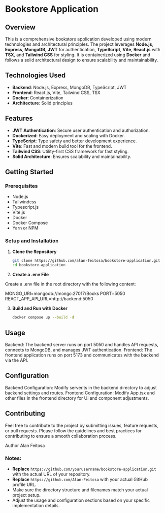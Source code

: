 # Bookstore Application

## Overview

This is a comprehensive bookstore application developed using modern technologies and architectural principles. The project leverages **Node.js**, **Express**, **MongoDB**, **JWT** for authentication, **TypeScript**, **Vite**, **React.js** with **TSX**, and **Tailwind CSS** for styling. It is containerized using **Docker** and follows a solid architectural design to ensure scalability and maintainability.

## Technologies Used

- **Backend**: Node.js, Express, MongoDB, TypeScript, JWT
- **Frontend**: React.js, Vite, Tailwind CSS, TSX
- **Docker**: Containerization
- **Architecture**: Solid principles

## Features

- **JWT Authentication**: Secure user authentication and authorization.
- **Dockerized**: Easy deployment and scaling with Docker.
- **TypeScript**: Type safety and better development experience.
- **Vite**: Fast and modern build tool for the frontend.
- **Tailwind CSS**: Utility-first CSS framework for fast styling.
- **Solid Architecture**: Ensures scalability and maintainability.

## Getting Started

### Prerequisites

- Node.js
- Tailwindcss
- Typescript.js
- Vite.js
- Docker
- Docker Compose
- Yarn or NPM

### Setup and Installation

1. **Clone the Repository**

   ```bash
   git clone https://github.com/alan-feitosa/bookstore-application.git
   cd bookstore-application
   ``` 

2. **Create a .env File**

Create a .env file in the root directory with the following content:

MONGO_URI=mongodb://mongo:27017/Books
PORT=5050
REACT_APP_API_URL=http://backend:5050

3. **Build and Run with Docker**


    ```bash
    docker compose up --build -d
    ```

## Usage
Backend: The backend server runs on port 5050 and handles API requests, connects to MongoDB, and manages JWT authentication.
Frontend: The frontend application runs on port 5173 and communicates with the backend via the API.

## Configuration
Backend Configuration: Modify server.ts in the backend directory to adjust backend settings and routes.
Frontend Configuration: Modify App.tsx and other files in the frontend directory for UI and component adjustments.

## Contributing
Feel free to contribute to the project by submitting issues, feature requests, or pull requests. Please follow the guidelines and best practices for contributing to ensure a smooth collaboration process.

Author
Alan Feitosa

### Notes:
- **Replace** `https://github.com/yourusername/bookstore-application.git` with the actual URL of your repository.
- **Replace** `https://github.com/Alan-Feitosa` with your actual GitHub profile URL.
- Make sure the directory structure and filenames match your actual project setup.
- Adjust the usage and configuration sections based on your specific implementation details.
